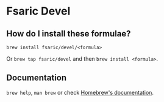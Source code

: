 # Fsaric Devel

## How do I install these formulae?

`brew install fsaric/devel/<formula>`

Or `brew tap fsaric/devel` and then `brew install <formula>`.

## Documentation

`brew help`, `man brew` or check [Homebrew's documentation](https://docs.brew.sh).
